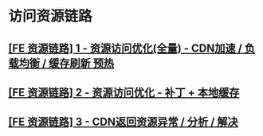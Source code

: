 
# 访问资源链路

## [[FE 资源链路] 1 - 资源访问优化(全量) - CDN加速 / 负载均衡 / 缓存刷新 预热](https://zhuanlan.zhihu.com/p/141955197)


## [[FE 资源链路] 2 - 资源访问优化 - 补丁 + 本地缓存](https://zhuanlan.zhihu.com/p/142044762)


## [[FE 资源链路] 3 - CDN返回资源异常 / 分析 / 解决](https://zhuanlan.zhihu.com/p/142087882)
